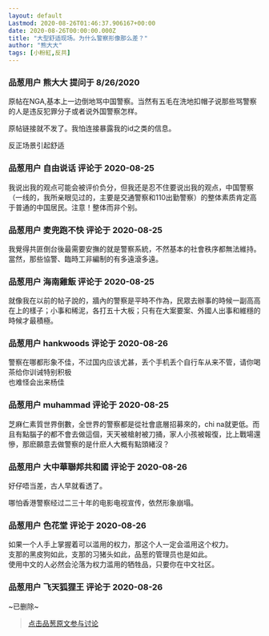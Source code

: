 ```yaml
---
layout: default
Lastmod: 2020-08-26T01:46:37.906167+00:00
date: 2020-08-26T00:00:00.000Z
title: "大型舒适现场。为什么警察形像那么差？"
author: "熊大大"
tags: [小粉紅,反共]
---
```



### 品葱用户 **熊大大** 提问于 8/26/2020
    
原帖在NGA,基本上一边倒地骂中国警察。当然有五毛在洗地扣帽子说那些骂警察的人是违反犯罪分子或者说外国警察怎样。  
  
原帖链接就不发了。我怕连接暴露我的id之类的信息。  
  
反正场景引起舒适
    
                

### 品葱用户 **自由说话** 评论于 2020-08-25
        
我说出我的观点可能会被评价负分，但我还是忍不住要说出我的观点，中国警察（一线的，我所亲眼见过的，主要是交通警察和110出勤警察）的整体素质肯定高于普通的中国居民。注意！整体而非个别。
        
                

### 品葱用户 **麦兜跑不快** 评论于 2020-08-25
        
我覺得共匪倒台後最需要安撫的就是警察系統，不然基本的社會秩序都無法維持。當然，那些協警、臨時工非編制的有多遠滾多遠。
        
                

### 品葱用户 **海南雞飯** 评论于 2020-08-25
        
就像我在以前的帖子說的，牆內的警察是平時不作為，民眾去辦事的時候一副高高在上的樣子；小事和稀泥，各打五十大板；只有在大案要案、外國人出事和維穩的時候才最積極。
        
                

### 品葱用户 **hankwoods** 评论于 2020-08-26
        
警察在哪都形象不佳，不过国内应该尤甚，丢个手机丢个自行车从来不管，请你喝茶给你训诫特别积极  
也难怪会出来杨佳
        
                

### 品葱用户 **muhammad** 评论于 2020-08-25
        
芝麻仁素質世界倒數，全世界的警察都是從社會底層招募來的，chi na就更低。而且有點腦子的都不會去做這個，天天被槍射被刀捅，家人小孩被報復，比上戰場還慘，那麽願意去做警察的是什麽人大概有點頭緒沒？
        
                

### 品葱用户 **大中華聯邦共和國** 评论于 2020-08-26
        
好仔唔当差，古人早就看透了。  
  
哪怕香港警察经过二三十年的电影电视宣传，依然形象崩塌。
        
                

### 品葱用户 **色花堂** 评论于 2020-08-26
        
如果一个人手上掌握着可以滥用的权力，那这个人一定会滥用这个权力。  
支那的黑皮狗如此，支那的习猪头如此，品葱的管理员也是如此。  
使用中文的人必然会沦落为权力滥用的牺牲品，只要你在中文社区。
        
                

### 品葱用户 **飞天狐狸王** 评论于 2020-08-26
        
~已删除~
        
                





> [点击品葱原文参与讨论](https://pincong.rocks/question/30253)

